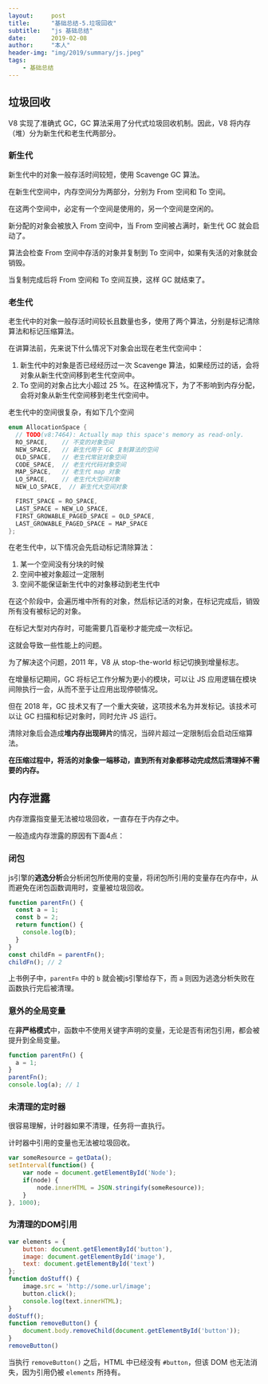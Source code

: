 ```yaml
---
layout:     post
title:      "基础总结-5.垃圾回收"
subtitle:   "js 基础总结"
date:       2019-02-08
author:     "本人"
header-img: "img/2019/summary/js.jpeg"
tags:
    - 基础总结
---
```



## 垃圾回收


V8 实现了准确式 GC，GC 算法采用了分代式垃圾回收机制。因此，V8 将内存（堆）分为新生代和老生代两部分。

### 新生代

新生代中的对象一般存活时间较短，使用 Scavenge GC 算法。

在新生代空间中，内存空间分为两部分，分别为 From 空间和 To 空间。

在这两个空间中，必定有一个空间是使用的，另一个空间是空闲的。

新分配的对象会被放入 From 空间中，当 From 空间被占满时，新生代 GC 就会启动了。

算法会检查 From 空间中存活的对象并复制到 To 空间中，如果有失活的对象就会销毁。

当复制完成后将 From 空间和 To 空间互换，这样 GC 就结束了。

### 老生代

老生代中的对象一般存活时间较长且数量也多，使用了两个算法，分别是标记清除算法和标记压缩算法。

在讲算法前，先来说下什么情况下对象会出现在老生代空间中：

1. 新生代中的对象是否已经经历过一次 Scavenge 算法，如果经历过的话，会将对象从新生代空间移到老生代空间中。
2. To 空间的对象占比大小超过 25 %。在这种情况下，为了不影响到内存分配，会将对象从新生代空间移到老生代空间中。

老生代中的空间很复杂，有如下几个空间

``` java
enum AllocationSpace {
  // TODO(v8:7464): Actually map this space's memory as read-only.
  RO_SPACE,    // 不变的对象空间
  NEW_SPACE,   // 新生代用于 GC 复制算法的空间
  OLD_SPACE,   // 老生代常驻对象空间
  CODE_SPACE,  // 老生代代码对象空间
  MAP_SPACE,   // 老生代 map 对象
  LO_SPACE,    // 老生代大空间对象
  NEW_LO_SPACE,  // 新生代大空间对象

  FIRST_SPACE = RO_SPACE,
  LAST_SPACE = NEW_LO_SPACE,
  FIRST_GROWABLE_PAGED_SPACE = OLD_SPACE,
  LAST_GROWABLE_PAGED_SPACE = MAP_SPACE
};
```

在老生代中，以下情况会先启动标记清除算法：

1. 某一个空间没有分块的时候
2. 空间中被对象超过一定限制
3. 空间不能保证新生代中的对象移动到老生代中

在这个阶段中，会遍历堆中所有的对象，然后标记活的对象，在标记完成后，销毁所有没有被标记的对象。

在标记大型对内存时，可能需要几百毫秒才能完成一次标记。

这就会导致一些性能上的问题。

为了解决这个问题，2011 年，V8 从 stop-the-world 标记切换到增量标志。

在增量标记期间，GC 将标记工作分解为更小的模块，可以让 JS 应用逻辑在模块间隙执行一会，从而不至于让应用出现停顿情况。

但在 2018 年，GC 技术又有了一个重大突破，这项技术名为并发标记。该技术可以让 GC 扫描和标记对象时，同时允许 JS 运行。

清除对象后会造成**堆内存出现碎片**的情况，当碎片超过一定限制后会启动压缩算法。

**在压缩过程中，将活的对象像一端移动，直到所有对象都移动完成然后清理掉不需要的内存。**


## 内存泄露

内存泄露指变量无法被垃圾回收，一直存在于内存之中。

一般造成内存泄露的原因有下面4点：

### 闭包

js引擎的**逃逸分析**会分析闭包所使用的变量，将闭包所引用的变量存在内存中，从而避免在闭包函数调用时，变量被垃圾回收。

```javascript
function parentFn() {
  const a = 1;
  const b = 2;
  return function() {
    console.log(b);
  }
}
const childFn = parentFn();
childFn(); // 2
```

上书例子中，`parentFn` 中的 `b` 就会被js引擎给存下，而 `a` 则因为逃逸分析失败在函数执行完后被清理。

### 意外的全局变量

在**非严格模式**中，函数中不使用关键字声明的变量，无论是否有闭包引用，都会被提升到全局变量。

```javascript
function parentFn() {
  a = 1;
}
parentFn();
console.log(a); // 1
```

### 未清理的定时器

很容易理解，计时器如果不清理，任务将一直执行。

计时器中引用的变量也无法被垃圾回收。

```javascript
var someResource = getData();
setInterval(function() {
    var node = document.getElementById('Node');
    if(node) {
        node.innerHTML = JSON.stringify(someResource));
    }
}, 1000);
```

### 为清理的DOM引用

```javascript
var elements = {
    button: document.getElementById('button'),
    image: document.getElementById('image'),
    text: document.getElementById('text')
};
function doStuff() {
    image.src = 'http://some.url/image';
    button.click();
    console.log(text.innerHTML);
}
doStuff();
function removeButton() {
    document.body.removeChild(document.getElementById('button'));
}
removeButton()
```

当执行 `removeButton()` 之后，HTML 中已经没有 `#button`，但该 DOM 也无法消失，因为引用仍被 `elements` 所持有。

